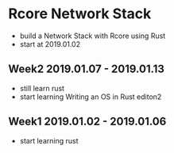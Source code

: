 # Rcore Network Stack
- build a Network Stack with Rcore using Rust
- start at 2019.01.02


## Week2 2019.01.07 - 2019.01.13
- still learn rust
- start learning Writing an OS in Rust editon2

## Week1 2019.01.02 - 2019.01.06
- start learning rust